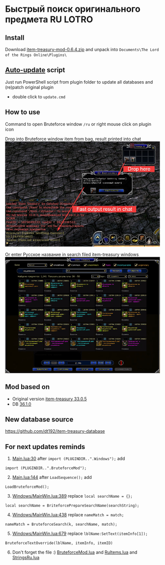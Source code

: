 # Быстрый поиск оригинального предмета RU LOTRO

## Install
Download [item-treasury-mod-0.6.4.zip](https://github.com/william-aqn/item-treasury/releases/download/update-0.6.4/item-treasury-mod-0.6.4.zip) and unpack into `Documents\The Lord of the Rings Online\Plugins\`

## [Auto-update](/GaluhadPlugins/ItemTreasury/_update.ps1) script
Just run PowerShell script from plugin folder to update all databases and (re)patch original plugin 
* double click to `update.cmd`

## How to use
Command to open Bruteforce window `/ru` or right mouse click on plugin icon

Drop into Bruteforce window item from bag, result printed into chat
![How to use](/screen.png)

Or enter Русское название in search filed item-treasury windows
![How to use](/screen-window-ru-en-all.gif)

## Mod based on
- Original version [item-treasury 33.0.5](http://www.lotrointerface.com/downloads/info870)
- DB [36.1.0](https://github.com/dt192/item-treasury-database)

## New database source
https://github.com/dt192/item-treasury-database

## For next updates reminds
1. [Main.lua:30](/GaluhadPlugins/ItemTreasury/Main.lua#L30) after 
`import (PLUGINDIR..".Windows");`
add
```
import (PLUGINDIR..".BruteforceMod");
```

2. [Main.lua:144](/GaluhadPlugins/ItemTreasury/Main.lua#L144) after
`LoadSequence();`
add
```
LoadBruteforceMod();
```

3. [Windows/MainWin.lua:389](/GaluhadPlugins/ItemTreasury/Windows/MainWin.lua#L389) replace
`local searchName = {};`
```
local searchName = BriteforcePrepareSearchName(searchString);
```

4. [Windows/MainWin.lua:438](/GaluhadPlugins/ItemTreasury/Windows/MainWin.lua#L438) replace
`nameMatch = match;`
```
nameMatch = BruteforceSearch(k, searchName, match);
```

5. [Windows/MainWin.lua:679](/GaluhadPlugins/ItemTreasury/Windows/MainWin.lua#L679) replace
`lblName:SetText(itemInfo[1]);`
```
BruteforceTextOverride(lblName, itemInfo, itemID)
```

6. Don't forget the file :) [BruteforceMod.lua](/GaluhadPlugins/ItemTreasury/BruteforceMod.lua) and [RuItems.lua](/GaluhadPlugins/ItemTreasury/RuItems.lua) and [StringsRu.lua](/GaluhadPlugins/ItemTreasury/StringsRu.lua)
